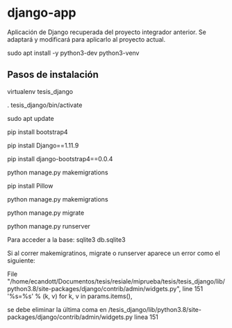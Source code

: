 # django-app
Aplicación de Django recuperada del proyecto integrador anterior. Se adaptará y modificará para aplicarlo al proyecto actual.

sudo apt install -y python3-dev python3-venv


## Pasos de instalación

virtualenv tesis_django

. tesis_django/bin/activate

sudo apt update

pip install bootstrap4

pip install Django==1.11.9

pip install django-bootstrap4==0.0.4

python manage.py makemigrations

pip install Pillow

python manage.py makemigrations

python manage.py migrate

python manage.py runserver


Para acceder a la base:
sqlite3 db.sqlite3

Si al correr makemigratinos, migrate o runserver aparece un error como el siguiente:

  File "/home/ecandott/Documentos/tesis/resiale/miprueba/tesis/tesis_django/lib/python3.8/site-packages/django/contrib/admin/widgets.py", line 151
    '%s=%s' % (k, v) for k, v in params.items(),
    
 se debe eliminar la última coma en /tesis_django/lib/python3.8/site-packages/django/contrib/admin/widgets.py linea 151
 
